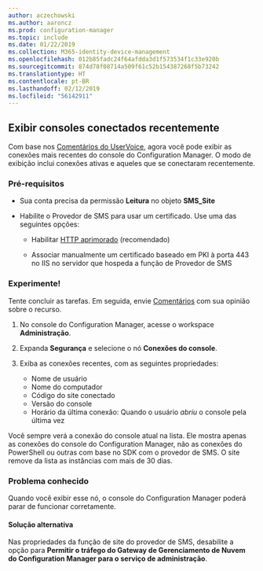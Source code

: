 ```yaml
---
author: aczechowski
ms.author: aaroncz
ms.prod: configuration-manager
ms.topic: include
ms.date: 01/22/2019
ms.collection: M365-identity-device-management
ms.openlocfilehash: 012b85fadc24f64afdda3d1f573534f1c33e920b
ms.sourcegitcommit: 874d78f08714a509f61c52b154387268f5b73242
ms.translationtype: HT
ms.contentlocale: pt-BR
ms.lasthandoff: 02/12/2019
ms.locfileid: "56142911"
---
```

## <a name="bkmk_console"></a> Exibir consoles conectados recentemente 
<!--3699367-->

Com base nos [Comentários do UserVoice](https://configurationmanager.uservoice.com/forums/300492-ideas/suggestions/12508299-active-admin-consoles), agora você pode exibir as conexões mais recentes do console do Configuration Manager. O modo de exibição inclui conexões ativas e aqueles que se conectaram recentemente. 


### <a name="prerequisites"></a>Pré-requisitos

- Sua conta precisa da permissão **Leitura** no objeto **SMS_Site**  

- Habilite o Provedor de SMS para usar um certificado.<!--SCCMDocs-pr issue 3135--> Use uma das seguintes opções:  

    - Habilitar [HTTP aprimorado](/sccm/core/plan-design/hierarchy/enhanced-http) (recomendado)  

    - Associar manualmente um certificado baseado em PKI à porta 443 no IIS no servidor que hospeda a função de Provedor de SMS  


### <a name="try-it-out"></a>Experimente!

Tente concluir as tarefas. Em seguida, envie [Comentários](/sccm/core/understand/find-help#product-feedback) com sua opinião sobre o recurso.

1. No console do Configuration Manager, acesse o workspace **Administração**.  

2. Expanda **Segurança** e selecione o nó **Conexões do console**.  

3. Exiba as conexões recentes, com as seguintes propriedades:  

    - Nome de usuário
    - Nome do computador
    - Código do site conectado
    - Versão do console
    - Horário da última conexão: Quando o usuário *abriu* o console pela última vez

Você sempre verá a conexão do console atual na lista. Ele mostra apenas as conexões do console do Configuration Manager, não as conexões do PowerShell ou outras com base no SDK com o provedor de SMS. O site remove da lista as instâncias com mais de 30 dias.


### <a name="known-issue"></a>Problema conhecido

Quando você exibir esse nó, o console do Configuration Manager poderá parar de funcionar corretamente. 

#### <a name="workaround"></a>Solução alternativa
Nas propriedades da função de site do provedor de SMS, desabilite a opção para **Permitir o tráfego do Gateway de Gerenciamento de Nuvem do Configuration Manager para o serviço de administração**.

